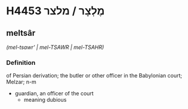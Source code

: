 # H4453 מֶלְצָר / מלצר

## meltsâr

_(mel-tsawr' | mel-TSAWR | mel-TSAHR)_

### Definition

of Persian derivation; the butler or other officer in the Babylonian court; Melzar; n-m

- guardian, an officer of the court
  - meaning dubious
